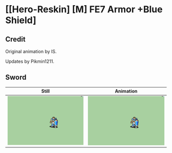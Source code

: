 # [\[Hero-Reskin\] \[M\] FE7 Armor +Blue Shield]

## Credit

Original animation by IS.

Updates by Pikmin1211.

## Sword

| Still | Animation |
| :---: | :-------: |
| ![Sword still](./Sword_000.png) | ![Sword animation](./Sword.gif) |
